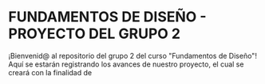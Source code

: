 # FUNDAMENTOS DE DISEÑO - PROYECTO DEL GRUPO 2

¡Bienvenid@ al repositorio del grupo 2 del curso "Fundamentos de Diseño"! Aquí se estarán registrando los avances de nuestro proyecto, el cual se creará con la finalidad de 

